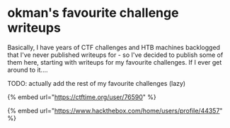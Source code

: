 # okman's favourite challenge writeups

Basically, I have years of CTF challenges and HTB machines backlogged that I've never published writeups for - so I've decided to publish some of them here, starting with writeups for my favourite challenges. If I ever get around to it....

TODO: actually add the rest of my favourite challenges (lazy)

{% embed url="https://ctftime.org/user/76590" %}

{% embed url="https://www.hackthebox.com/home/users/profile/44357" %}
